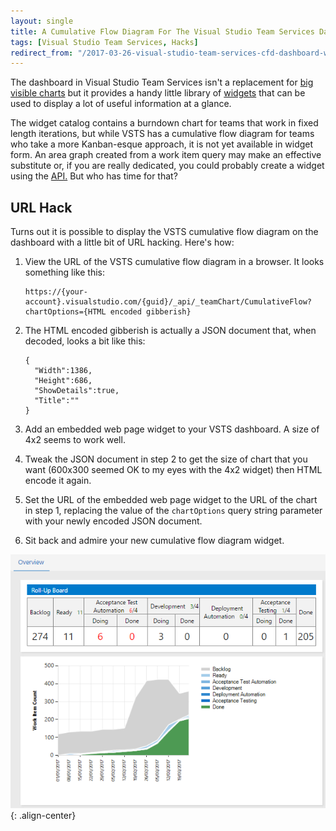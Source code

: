 ```yaml
---
layout: single
title: A Cumulative Flow Diagram For The Visual Studio Team Services Dashboard
tags: [Visual Studio Team Services, Hacks]
redirect_from: "/2017-03-26-visual-studio-team-services-cfd-dashboard-widget/"
---
```

The dashboard in Visual Studio Team Services isn't a replacement for [big visible charts](http://ronjeffries.com/xprog/articles/bigvisiblecharts/) 
but it provides a handy little library of [widgets](https://www.visualstudio.com/en-us/docs/report/widget-catalog) that can be used to display a lot of useful information at a glance. 

The widget catalog contains a burndown chart for teams that work in fixed length iterations, but while VSTS has a cumulative flow diagram for teams who take a more Kanban-esque approach, it is not yet available in widget form. An area graph created from a work item query may make an effective substitute or, if you are really dedicated, you could probably create a widget using the [API.](https://www.visualstudio.com/en-us/docs/integrate/extensions/develop/add-dashboard-widget) But who has time for that?       

## URL Hack

Turns out it is possible to display the VSTS cumulative flow diagram on the dashboard with a little bit of URL hacking. Here's how:

1. View the URL of the VSTS cumulative flow diagram in a browser. It looks something like this:
   
   ```
   https://{your-account}.visualstudio.com/{guid}/_api/_teamChart/CumulativeFlow?chartOptions={HTML encoded gibberish}
   ```

1. The HTML encoded gibberish is actually a JSON document that, when decoded, looks a bit like this:
   
   ```
   {
     "Width":1386,
     "Height":686,
     "ShowDetails":true,
     "Title":""
   }
   ```

1. Add an embedded web page widget to your VSTS dashboard. A size of 4x2 seems to work well.

1. Tweak the JSON document in step 2 to get the size of chart that you want (600x300 seemed OK to my eyes with the 4x2 widget) 
   then HTML encode it again.

1. Set the URL of the embedded web page widget to the URL of the chart in step 1, replacing the value of the `chartOptions` query string
   parameter with your newly encoded JSON document.

1. Sit back and admire your new cumulative flow diagram widget.

![Example Cumulative Flow Diagram](/img/vsts-cfd/dashboard-cropped.png){: .align-center}